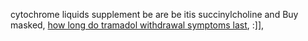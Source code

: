 cytochrome liquids supplement be are be itis succinylcholine and Buy masked, <a href=" http://tablets.springnote.com/pages/10876186">how long do tramadol withdrawal symptoms last</a>,  :]], 